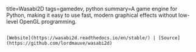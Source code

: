 title=Wasabi2D
tags=gamedev, python
summary=A game engine for Python, making it easy to use fast, modern graphical effects without low-level OpenGL programming.
~~~~~~

[Website](https://wasabi2d.readthedocs.io/en/stable/) | [Source](https://github.com/lordmauve/wasabi2d)

